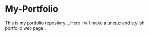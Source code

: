 # My-Portfolio
This is  my portfolio repository....Here I will make a unique and stylish portfolio  web page..
